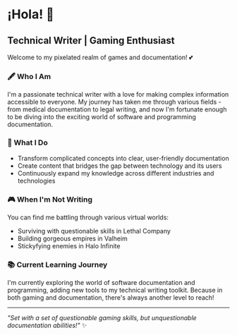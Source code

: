 # ¡Hola! 👋 

## Technical Writer | Gaming Enthusiast 

Welcome to my pixelated realm of games and documentation! 💕 

### 🖋️ Who I Am
I'm a passionate technical writer with a love for making complex information accessible to everyone. My journey has taken me through various fields - from medical documentation to legal writing, and now I'm fortunate enough to be diving into the exciting world of software and programming documentation.

### 🚀 What I Do
- Transform complicated concepts into clear, user-friendly documentation
- Create content that bridges the gap between technology and its users
- Continuously expand my knowledge across different industries and technologies

### 🎮 When I'm Not Writing
You can find me battling through various virtual worlds:
- Surviving with questionable skills in Lethal Company
- Building gorgeous empires in Valheim
- Stickyfying enemies in Halo Infinite

### 📚 Current Learning Journey
I'm currently exploring the world of software documentation and programming, adding new tools to my technical writing toolkit. Because in both gaming and documentation, there's always another level to reach! 

---
*"Set with a set of questionable gaming skills, but unquestionable documentation abilities!"* ✨
